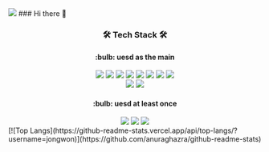 <img src="https://capsule-render.vercel.app/api?type=waving&color=auto&height=300&section=header&text=jongwon%20github&fontSize=90" />
### Hi there 👋
<h3 align="center"><b>🛠 Tech Stack 🛠</b></h3>
<h4 align="center">:bulb: uesd as the main</h3>
<div align="center">
  <img src="https://img.shields.io/badge/JAVA-007396?style=for-the-badge&logo=openjdk&logoColor=white">
  <img src="https://img.shields.io/badge/SPRING-6DB33F?style=for-the-badge&logo=spring&logoColor=white">
  <img src="https://img.shields.io/badge/SPRING BOOT-6DB33F?style=for-the-badge&logo=springboot&logoColor=white">
  <img src="https://img.shields.io/badge/GO-00ADD8?style=for-the-badge&logo=go&logoColor=white">
  <img src="https://img.shields.io/badge/ORACLE-F80000?style=for-the-badge&logo=oracle&logoColor=white">
  <img src="https://img.shields.io/badge/MYSQL-4479A1?style=for-the-badge&logo=mysql&logoColor=white">
  <img src="https://img.shields.io/badge/JAVASCRIPT-F7DF1E?style=for-the-badge&logo=javascript&logoColor=white">
  <img src="https://img.shields.io/badge/REACT-61DAFB?style=for-the-badge&logo=react&logoColor=white">
</div>
<div align="center">
  <img src="https://img.shields.io/badge/GIT-F05032?style=for-the-badge&logo=git&logoColor=white">
  <img src="https://img.shields.io/badge/GITLAB-FC6D26?style=for-the-badge&logo=gitlab&logoColor=white">
</div>
<h4 align="center">:bulb: uesd at least once</h3>
<div align="center">
  <img src="https://img.shields.io/badge/SPRING SECURITY-6DB33F?style=for-the-badge&logo=springsecurity&logoColor=white">
  <img src="https://img.shields.io/badge/-SPRING%20CLOUD-6DB33F?style=for-the-badge&logoColor=white">
  <img src="https://img.shields.io/badge/-JPA-6DB33F?style=for-the-badge&logoColor=white">
</div>
[![Top Langs](https://github-readme-stats.vercel.app/api/top-langs/?username=jongwon)](https://github.com/anuraghazra/github-readme-stats)
<!--
**jongwon-github/jongwon-github** is a ✨ _special_ ✨ repository because its `README.md` (this file) appears on your GitHub profile.

Here are some ideas to get you started:

- 🔭 I’m currently working on ...
- 🌱 I’m currently learning ...
- 👯 I’m looking to collaborate on ...
- 🤔 I’m looking for help with ...
- 💬 Ask me about ...
- 📫 How to reach me: ...
- 😄 Pronouns: ...
- ⚡ Fun fact: ...
-->
